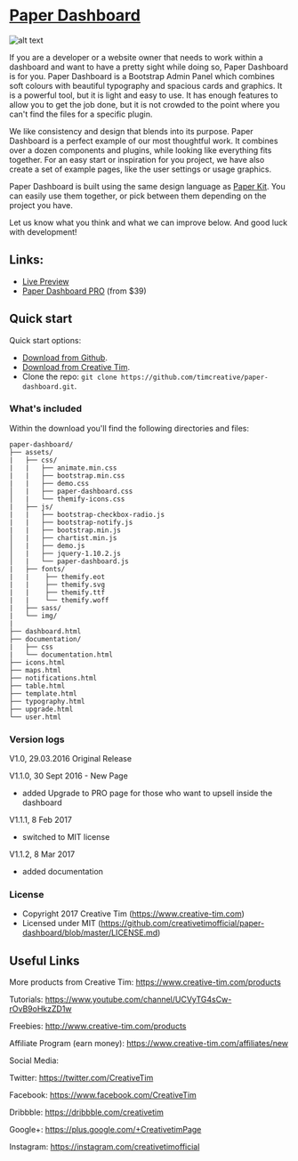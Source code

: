 # [Paper Dashboard](https://demos.creative-tim.com/bs3/paper-dashboard/dashboard.html)
![alt text](https://s3.amazonaws.com/creativetim_bucket/products/43/original/opt_pd_thumbnail.jpg "Paper Dashboard Free")

If you are a developer or a website owner that needs to work within a dashboard and want to have a pretty sight while doing so, Paper Dashboard is for you. Paper Dashboard is a Bootstrap Admin Panel which combines soft colours with beautiful typography and spacious cards and graphics. It is a powerful tool, but it is light and easy to use. It has enough features to allow you to get the job done, but it is not crowded to the point where you can't find the files for a specific plugin.

We like consistency and design that blends into its purpose. Paper Dashboard is a perfect example of our most thoughtful work. It combines over a dozen components and plugins, while looking like everything fits together. For an easy start or inspiration for you project, we have also create a set of example pages, like the user settings or usage graphics.

Paper Dashboard is built using the same design language as [Paper Kit](https://www.creative-tim.com/product/paper-kit). You can easily use them together, or pick between them depending on the project you have.

Let us know what you think and what we can improve below. And good luck with development!

## Links:

+ [Live Preview](https://demos.creative-tim.com/bs3/paper-dashboard/dashboard.html)
+ [Paper Dashboard PRO](https://www.creative-tim.com/product/paper-dashboard-pro?ref=pd-free-upgrade-github) (from $39)

## Quick start

Quick start options:

- [Download from Github](https://github.com/timcreative/paper-dashboard/releases/tag/v1.1).
- [Download from Creative Tim](https://www.creative-tim.com/product/paper-dashboard).
- Clone the repo: `git clone https://github.com/timcreative/paper-dashboard.git`.


### What's included

Within the download you'll find the following directories and files:

```
paper-dashboard/
├── assets/
|   ├── css/
|   |   ├── animate.min.css
|   |   ├── bootstrap.min.css
|   |   ├── demo.css
│   |   ├── paper-dashboard.css
│   |   └── themify-icons.css
|   ├── js/
|   |   ├── bootstrap-checkbox-radio.js
|   |   ├── bootstrap-notify.js
|   |   ├── bootstrap.min.js
│   |   ├── chartist.min.js
│   |   ├── demo.js
│   |   ├── jquery-1.10.2.js
│   |   └── paper-dashboard.js
|   ├── fonts/
|   |    ├── themify.eot
|   |    ├── themify.svg
|   |    ├── themify.ttf
|   |    └── themify.woff
|   ├── sass/
|   └── img/
|
├── dashboard.html
├── documentation/
|   ├── css
|   └── documentation.html
├── icons.html
├── maps.html
├── notifications.html
├── table.html
├── template.html
├── typography.html
├── upgrade.html
└── user.html

```

### Version logs

V1.0, 29.03.2016 Original Release

V1.1.0, 30 Sept 2016 - New Page
- added Upgrade to PRO page for those who want to upsell inside the dashboard

V1.1.1, 8 Feb 2017 
- switched to MIT license

V1.1.2, 8 Mar 2017
- added documentation

### License

- Copyright 2017 Creative Tim (https://www.creative-tim.com)
- Licensed under MIT (https://github.com/creativetimofficial/paper-dashboard/blob/master/LICENSE.md)

## Useful Links

More products from Creative Tim: <https://www.creative-tim.com/products>

Tutorials: <https://www.youtube.com/channel/UCVyTG4sCw-rOvB9oHkzZD1w>

Freebies: <http://www.creative-tim.com/products>

Affiliate Program (earn money): <https://www.creative-tim.com/affiliates/new>

Social Media:

Twitter: <https://twitter.com/CreativeTim>

Facebook: <https://www.facebook.com/CreativeTim>

Dribbble: <https://dribbble.com/creativetim>

Google+: <https://plus.google.com/+CreativetimPage>

Instagram: <https://instagram.com/creativetimofficial>
